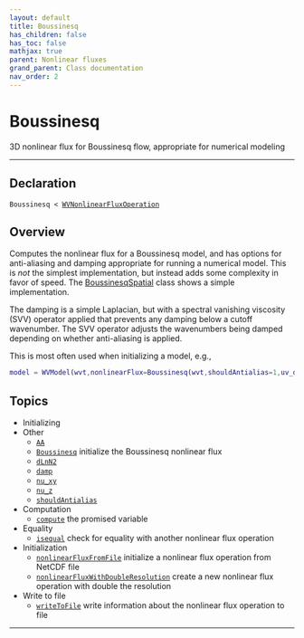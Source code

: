 ```yaml
---
layout: default
title: Boussinesq
has_children: false
has_toc: false
mathjax: true
parent: Nonlinear fluxes
grand_parent: Class documentation
nav_order: 2
---
```


#  Boussinesq

3D nonlinear flux for Boussinesq flow, appropriate for numerical modeling


---

## Declaration

<div class="language-matlab highlighter-rouge"><div class="highlight"><pre class="highlight"><code>Boussinesq < <a href="/classes/wvnonlinearfluxoperation/" title="WVNonlinearFluxOperation">WVNonlinearFluxOperation</a></code></pre></div></div>

## Overview
 
  Computes the nonlinear flux for a Boussinesq model, and has options
  for anti-aliasing and damping appropriate for running a numerical
  model. This is *not* the simplest implementation, but instead adds
  some complexity in favor of speed. The [BoussinesqSpatial](/classes/boussinesqspatial/) class
  shows a simple implementation.
 
  The damping is a simple Laplacian, but with a spectral vanishing
  viscosity (SVV) operator applied that prevents any damping below a
  cutoff wavenumber. The SVV operator adjusts the wavenumbers being
  damped depending on whether anti-aliasing is applied.
 
  This is most often used when initializing a model, e.g.,
 
  ```matlab
  model = WVModel(wvt,nonlinearFlux=Boussinesq(wvt,shouldAntialias=1,uv_damp=wvt.uMax));
  ```
 
    


## Topics
+ Initializing
+ Other
  + [`AA`](/classes/boussinesq/aa.html) 
  + [`Boussinesq`](/classes/boussinesq/boussinesq.html) initialize the Boussinesq nonlinear flux
  + [`dLnN2`](/classes/boussinesq/dlnn2.html) 
  + [`damp`](/classes/boussinesq/damp.html) 
  + [`nu_xy`](/classes/boussinesq/nu_xy.html) 
  + [`nu_z`](/classes/boussinesq/nu_z.html) 
  + [`shouldAntialias`](/classes/boussinesq/shouldantialias.html) 
+ Computation
  + [`compute`](/classes/boussinesq/compute.html) the promised variable
+ Equality
  + [`isequal`](/classes/boussinesq/isequal.html) check for equality with another nonlinear flux operation
+ Initialization
  + [`nonlinearFluxFromFile`](/classes/boussinesq/nonlinearfluxfromfile.html) initialize a nonlinear flux operation from NetCDF file
  + [`nonlinearFluxWithDoubleResolution`](/classes/boussinesq/nonlinearfluxwithdoubleresolution.html) create a new nonlinear flux operation with double the resolution
+ Write to file
  + [`writeToFile`](/classes/boussinesq/writetofile.html) write information about the nonlinear flux operation to file


---